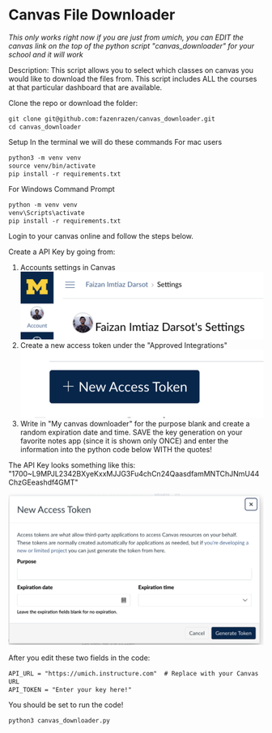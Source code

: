 # Canvas File Downloader

*This only works right now if you are just from umich, you can EDIT the canvas link on the top of the python script "canvas_downloader" for your school and it will work*

Description: This script allows you to select which classes on canvas you would like to download the files from. This script includes ALL the courses at that particular dashboard that are available. 

Clone the repo or download the folder:
```
git clone git@github.com:fazenrazen/canvas_downloader.git
cd canvas_downloader
```

Setup 
In the terminal we will do these commands
For mac users 
```
python3 -m venv venv
source venv/bin/activate
pip install -r requirements.txt
```
For Windows Command Prompt
```
python -m venv venv
venv\Scripts\activate
pip install -r requirements.txt
```

Login to your canvas online and follow the steps below. 

Create a API Key by going from:
1. Accounts settings in Canvas
![alt text](image.png)
2. Create a new access token under the "Approved Integrations"
![alt text](image-1.png)
3. Write in "My canvas downloader" for the purpose blank and create a random expiration date and time. SAVE the key generation on your favorite notes app (since it is shown only ONCE) and enter the information into the python code below WITH the quotes!

The API Key looks something like this:
"1700~L9MPJL2342BXyeKxxMJJG3Fu4chCn24QaasdfamMNTChJNmU44ChzGEeashdf4GMT"
 
![alt text](image-2.png)

After you edit these two fields in the code:
```
API_URL = "https://umich.instructure.com"  # Replace with your Canvas URL
API_TOKEN = "Enter your key here!"
```
You should be set to run the code!
``` 
python3 canvas_downloader.py 
```


